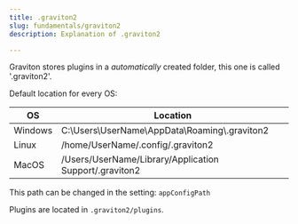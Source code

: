 ```yaml
---
title: .graviton2
slug: fundamentals/graviton2
description: Explanation of .graviton2

---
```



Graviton stores plugins in a _automatically_ created folder, this one is called '.graviton2'.

Default location for every OS:

| OS            | Location                                                        |
| ------------- |-----------------------------------------------------------------|
| Windows       | C:\Users\UserName\AppData\Roaming\\.graviton2                   |
| Linux         | /home/UserName/.config/.graviton2                               |
| MacOS         | /Users/UserName/Library/Application Support/.graviton2          |

This path can be changed in the setting: `appConfigPath`


Plugins are located in `.graviton2/plugins`.